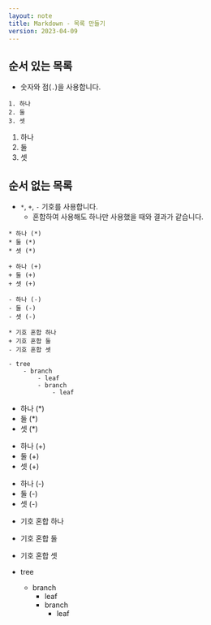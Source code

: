 ```yaml
---
layout: note
title: Markdown - 목록 만들기
version: 2023-04-09
---
```





## 순서 있는 목록

- 숫자와 점(`.`)을 사용합니다.

```
1. 하나
2. 둘
3. 셋
```

1. 하나
2. 둘
3. 셋




## 순서 없는 목록

- `*`, `+`, `-` 기호를 사용합니다.
    - 혼합하여 사용해도 하나만 사용했을 때와 결과가 같습니다.

```
* 하나 (*)
* 둘 (*)
* 셋 (*)

+ 하나 (+)
+ 둘 (+)
+ 셋 (+)

- 하나 (-)
- 둘 (-)
- 셋 (-)

* 기호 혼합 하나
+ 기호 혼합 둘
- 기호 혼합 셋

- tree
    - branch
        - leaf
        - branch
            - leaf
```

* 하나 (*)
* 둘 (*)
* 셋 (*)

+ 하나 (+)
+ 둘 (+)
+ 셋 (+)

- 하나 (-)
- 둘 (-)
- 셋 (-)

* 기호 혼합 하나
+ 기호 혼합 둘
- 기호 혼합 셋

- tree
    - branch
        - leaf
        - branch
            - leaf
